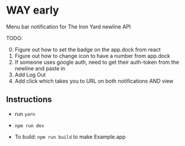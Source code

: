 # WAY early

Menu bar notification for The Iron Yard newline API

TODO:

0. Figure out how to set the badge on the app.dock from react
1. Figure out how to change icon to have a number from app.dock
2. If someone uses google auth, need to get their auth-token from the newline
   and paste in
3. Add Log Out
4. Add click which takes you to URL on both notifications AND view


## Instructions

- run `yarn`
- `npm run dev`


- To build: `npm run build` to make Example.app
